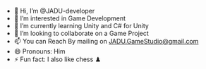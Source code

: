 - 👋 Hi, I’m @JADU-developer
- 👀 I’m interested in Game Development 
- 🌱 I’m currently learning Unity and C# for Unity 
- 💞️ I’m looking to collaborate on a Game Project
- 📫 You can Reach By mailing on JADU.GameStudio@gmail.com 
- 😄 Pronouns: Him
- ⚡ Fun fact: I also like chess ♟️ 

<!---
JADU-developer/JADU-developer is a ✨ special ✨ repository because its `README.md` (this file) appears on your GitHub profile.
You can click the Preview link to take a look at your changes.
--->
